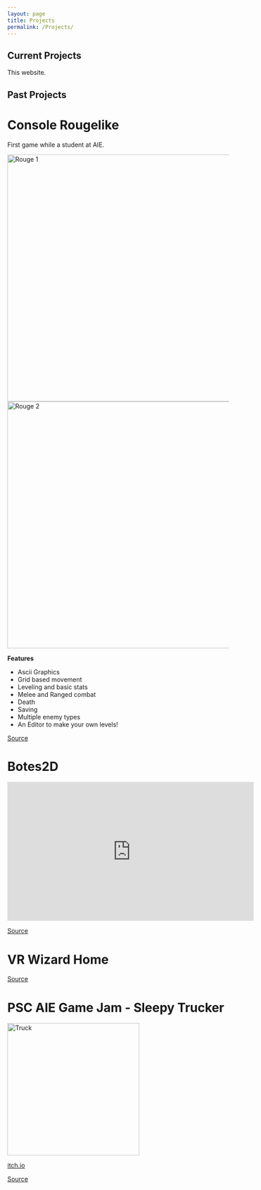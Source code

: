 ```yaml
---
layout: page
title: Projects
permalink: /Projects/
---
```


<h2>Current Projects</h2>

This website.



<h2>Past Projects</h2>



<h1><b>Console Rougelike</b></h1>

First game while a student at AIE.

<img src="https://i.imgur.com/M99VTA3.png" width="560" alt="Rouge 1" >
<img src="https://i.imgur.com/HR02kZj.png" width="560" alt="Rouge 2" >

<b>Features</b>

+ Ascii Graphics
+ Grid based movement
+ Leveling and basic stats
+ Melee and Ranged combat
+ Death
+ Saving
+ Multiple enemy types
+ An Editor to make your own levels!

[Source](https://github.com/randevlper/ConsoleRougelike)


<h1><b>Botes2D</b></h1>

<iframe width="560" height="315" src="https://www.youtube.com/embed/IIxxfb1Gwi4" frameborder="0" gesture="media" allow="encrypted-media" allowfullscreen></iframe>

[Source](https://github.com/randevlper/GameMath/releases)



<h1><b>VR Wizard Home</b></h1>

[Source](https://github.com/Ladouken/WizHome)



<h1><b>PSC AIE Game Jam - Sleepy Trucker</b></h1>

<img src="https://img.itch.zone/aW1hZ2UvMTkwNzk4Lzk0NTEzMy5wbmc=/original/nsb7ew.png" alt="Truck" height = "300">

[itch.io](https://randelvper.itch.io/sleepytrucker)

[Source](https://github.com/randevlper/IEGJ-2017-Sleepy-Trucker)